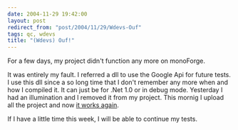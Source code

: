 ```yaml
---
date: 2004-11-29 19:42:00
layout: post
redirect_from: "post/2004/11/29/Wdevs-Ouf"
tags: qc, wdevs
title: "(Wdevs) Ouf!"
---
```


For a few days, my project didn't function any more on monoForge.

It was entirely my fault. I referred a dll to use the Google Api for future
tests. I use this dll since a so long time that I don't remember any more when
and how I compiled it. It can just be for .Net 1.0 or in debug mode. Yesterday
I had an illumination and I removed it from my project. This mornig I upload
all the project and now [
it works again](http://web.archive.org/web/20041215050806/http://michel.monoforge.com/default.aspx?idScreen=tests).

If I have a little time this week, I will be able to continue my tests.
